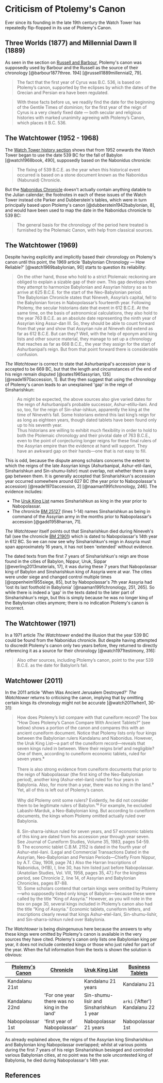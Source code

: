 # Criticism of Ptolemy's Canon

Ever since its founding in the late 19th century the Watch Tower has repeatedly flip-flopped in its use of Ptolemy's
Canon.

## Three Worlds (1877) and Millennial Dawn II (1889)

As seen in the section on [Russell and Barbour](../history/russell.md), Ptolemy's canon was supposedly used by Barbour
and the Russell as the source of their chronology [@barbour1877three. 194] [@russell1889millennial2, 79].

> The fact that the first year of Cyrus was B.C. 536, is based on Ptolemy’s canon, supported by the eclipses by which
> the dates of the Grecian and Persian era have been regulated.

> With these facts before us, we readily find the date for the beginning of the Gentile Times of dominion; for the first
> year of the reign of Cyrus is a very clearly fixed date — both secular and religious histories with marked unanimity
> agreeing with Ptolemy’s Canon, which places it B.C. 536.

## The Watchtower (1952 - 1968)

The [Watch Tower history section](../history/history.md) shows that from 1952 onwards the Watch Tower began to use the
date 539 BC for the fall of Babylon [@watch1968book, 490], supposedly based on the Nabonidus chronicle:

> The fixing of 539 B.C.E. as the year when this historical event occurred is based on a stone document known as the
> Nabonidus (Nabunaid) Chronicle.

But the [Nabonidus Chronicle](../../standard/chronicles/bm35382.md) doesn't actually contain anything datable to the
Julian calendar; the footnotes in each of these issues of the Watch Tower instead cite Parker and Dubberstein's tables,
which were in turn principally based upon Ptolemy's canon [@dubberstein1942babylonian, 8], and would have been used to
map the date in the Nabonidus chronicle to 539 BC:

> The general basis for the chronology of the period here treated is furnished by the Ptolemaic Canon, with help from
> classical sources.

## The Watchtower (1969)

Despite having explicitly and implicitly based their chronology on Ptolemy's canon until this point, the 1969 article
'Babylonian Chronology — How Reliable?' [@watch1969babylonian, 90] starts to question its reliability:

> On the other hand, those who hold to a strict Ptolemaic reckoning are obliged to explain a sizable gap of their own.
> This gap develops when they attempt to harmonize Babylonian and Assyrian history so as to arrive at 625 B.C.E. for the
> start of the Neo-Babylonian period. <br/> The Babylonian Chronicle states that Nineveh, Assyria’s capital, fell to the
> Babylonian forces in Nabopolassar’s fourteenth year. Following Ptolemy, the secular historians date that event in 612
> B.C.E. At the same time, on the basis of astronomical calculations, they also hold to the year 763 B.C.E. as an
> absolute date representing the ninth year of Assyrian king Assur-dan III. So, they should be able to count forward
> from that year and show that Assyrian rule at Nineveh did extend as far as 612 B.C.E. But can they? Well, with the
> help of eponym and king lists and other source material, they manage to set up a chronology that reaches as far as 668
> B.C.E., the year they assign for the start of Ashurbanipal’s reign. But from that point forward there is considerable
> confusion.

_The Watchtower_ is correct to state that Ashurbanipal's accession year is accepted to be 669 BC, but that the length
and circumstances of the end of his reign remain disputed [@oates1965assyrian, 135] [@reade1970accession, 1]. But they
then suggest that using the chronology of Ptolemy's canon leads to an unexplained 'gap' in the reign of Sinsharishkun:

> As might be expected, the above sources also give varied dates for the reign of Ashurbanipal’s probable successor,
> Ashur-etillu-ilani. And so, too, for the reign of Sin-shar-ishkun, apparently the king at the time of Nineveh’s fall.
> Some historians extend this last king’s reign for as long as eighteen years, though dated tablets have been found only
> up to his seventh year. <br/> Thus historians are willing to exhibit much flexibility in order to hold to both the
> Ptolemaic chronology and their pivotal date of 763 B.C.E., even to the point of conjecturing longer reigns for these
> final rulers of the Assyrian empire than the evidence at hand will support. They have an awkward gap on their
> hands—one that is not easy to fill.

This is odd, because the dispute among scholars concerns the extent to which the reigns of the late Assyrian kings
(Ashurbanipal, Ashur-etil-ilani, Sinsharishkun and Sin-shumu-lishir) must overlap, not whether there is any gap between
them. It is generally accepted that Sinsharishkun's accession year occurred somewhere around 627 BC (the year prior to
Nabopolassar's accession) [@reade1970accession, 2] [@naaman1991chronology, 246]. The evidence includes:

- The [Uruk King List](../../standard/im65066.md) names Sinsharishkun as king in the year prior to Nabopolassar.
- The chronicle [BM 25127](../../standard/chronicles/bm25127.md) (lines 1-14) names Sinsharishkun as being in command of
  the Assyrian army in the months prior to Nabopolassar's accession [@gadd1958harran, 71].

_The Watchtower_ itself points out that Sinsharishkun died during Nineveh's fall (see the chronicle
[BM 21901](../../standard/chronicles/bm21901.md)) which is dated to Nabopolassar's 14th year in 612 BC. So we can now
see why Sinsharishkun's reign in Assyria must span approximately 16 years, it has not been 'extended' without evidence.

The dated texts from the first 7 years of Sinsharishkun's reign are those found in the cities of Babylon, Nippur, Uruk,
Sippar [@everling2013materials, 17], it was during these 7 years that Nabopolassar king of Babylon and Sinsharishkun
king of Assyria were at war. The cities were under siege and changed control multiple times [@oppenheim1955siege, 85],
but by Nabopolassar's 7th year Assyria had 'lost its last foothold in Babylonia' [@naaman1991chronology, 251, 265]. So
while there is indeed a 'gap' in the texts dated to the later part of Sinsharishkun's reign, but this is simply because
he was no longer king of the Babylonian cities anymore; there is no indication Ptolemy's canon is incorrect.

## The Watchtower (1971)

In a 1971 article _The Watchtower_ ended the illusion that the year 539 BC could be found from the Nabonidus chronicle.
But despite having attempted to discredit Ptolemy's canon only two years before, they returned to directly referencing
it as a source for their chronology [@watch1971testimony, 316]:

> Also other sources, including Ptolemy’s canon, point to the year 539 B.C.E. as the date for Babylon’s fall.

## Watchtower (2011)

In the 2011 article 'When Was Ancient Jerusalem Destroyed?' _The Watchtower_ returns to criticising the canon, implying
that by omitting certain kings its chronology might not be accurate [@watch2011when1, 30-31]:

> How does Ptolemy’s list compare with that cuneiform record? The box “How Does Ptolemy’s Canon Compare With Ancient
> Tablets?” (see below) shows a portion of the canon and compares this with an ancient cuneiform document. Notice that
> Ptolemy lists only four kings between the Babylonian rulers Kandalanu and Nabonidus. However, the Uruk King List​—a
> part of the cuneiform record—​reveals that seven kings ruled in between. Were their reigns brief and negligible? One
> of them, according to cuneiform economic tablets, ruled for seven years.⁸ <br><br> There is also strong evidence from
> cuneiform documents that prior to the reign of Nabopolassar (the first king of the Neo-Babylonian period), another
> king (Ashur-etel-ilani) ruled for four years in Babylonia. Also, for more than a year, there was no king in the land.⁹
> Yet, all of this is left out of Ptolemy’s canon. <br><br> Why did Ptolemy omit some rulers? Evidently, he did not
> consider them to be legitimate rulers of Babylon.¹⁰ For example, he excluded Labashi-Marduk, a Neo-Babylonian king.
> But according to cuneiform documents, the kings whom Ptolemy omitted actually ruled over Babylonia. <br><br> 8.
> Sin-sharra-ishkun ruled for seven years, and 57 economic tablets of this king are dated from his accession year
> through year seven. See Journal of Cuneiform Studies, Volume 35, 1983, pages 54-59. <br> 9. The economic tablet C.B.M.
> 2152 is dated in the fourth year of Ashur-etel-ilani. (Legal and Commercial Transactions Dated in the Assyrian,
> Neo-Babylonian and Persian Periods​—Chiefly From Nippur, by A.T. Clay, 1908, page 74.) Also the Harran Inscriptions of
> Nabonidus, (H1B), I, line 30, has him listed just before Nabopolassar. (Anatolian Studies, Vol. VIII, 1958, pages 35,
> 47.) For the kingless period, see Chronicle 2, line 14, of Assyrian and Babylonian Chronicles, pages 87-88. <br> 10.
> Some scholars contend that certain kings were omitted by Ptolemy​—who supposedly listed only kings of Babylon—​because
> these were called by the title “King of Assyria.” However, as you will note in the box on page 30, several kings
> included in Ptolemy’s canon also had the title “King of Assyria.” Economic tablets, cuneiform letters, and
> inscriptions clearly reveal that kings Ashur-etel-ilani, Sin-shumu-lishir, and Sin-sharra-ishkun ruled over Babylonia.

_The Watchtower_ is being disingenuous here because the answers to why these kings were omitted by Ptolemy's canon is
available in the very sources they have cited. Ptolemy's canon only lists one Babylonian king per year, it does not
include contested kings or those who just ruled for part of the year. When the full information from the texts is shown
the solution is obvious:

| [Ptolemy's Canon](../../standard/canon.md) | [Chronicle](../../standard/chronicles/bm25127.md) | [Uruk King List](../../standard/im65066.md) | [Business Tablets](../../standard/business.md) |
| ------------------------------------------ | ------------------------------------------------- | ------------------------------------------- | ---------------------------------------------- |
| Kandalanu 21st                             |                                                   | Kandalanu 21 years                          | Kandalanu 21                                   |
| Kandalanu 22nd                             | 'For one year there was no king in the land'      | Sin-shumu-lisir and Sinsharishkun 1 year    | `arki` ('After') Kandalanu 22                  |
| Nabopolassar 1st                           | 'first year of Nabopolassar'                      | Nabopolassar 21 years                       | Nabopolassar 1st                               |

As already explained above, the reigns of the Assyrian king Sinsharishkun and Babylonian king Nabopolassar overlapped;
whilst at various points during the first 7 years of his reign Sinsharishkun besieged and controlled various Babylonian
cities, at no point was he the sole uncontested king of Babylonia, he died during Nabopolassar's 14th year.

## References
